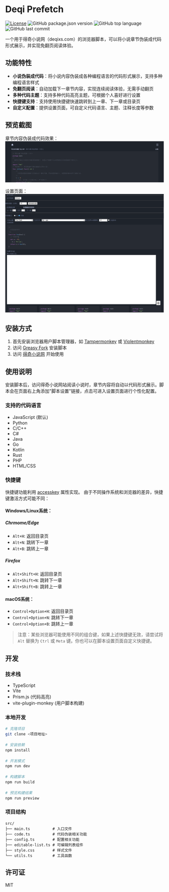 # Deqi Prefetch

[![License](https://img.shields.io/github/license/lrh3321/deqi-prefetch)](LICENSE)
![GitHub package.json version](https://img.shields.io/github/package-json/v/lrh3321/deqi-prefetch)
![GitHub top language](https://img.shields.io/github/languages/top/lrh3321/deqi-prefetch)
![GitHub last commit](https://img.shields.io/github/last-commit/lrh3321/deqi-prefetch)

一个用于得奇小说网（deqixs.com）的浏览器脚本，可以将小说章节伪装成代码形式展示，并实现免翻页阅读体验。

## 功能特性

- **小说伪装成代码**：将小说内容伪装成各种编程语言的代码形式展示，支持多种编程语言样式
- **免翻页阅读**：自动加载下一章节内容，实现连续阅读体验，无需手动翻页
- **多种代码主题**：支持多种代码高亮主题，可根据个人喜好进行设置
- **快捷键支持**：支持使用快捷键快速跳转到上一章、下一章或目录页
- **自定义配置**：提供设置页面，可自定义代码语言、主题、注释长度等参数

## 预览截图

章节内容伪装成代码效果：
![章节页面](previews/chapter.png)

设置页面：
![设置页面](previews/setting.png)

## 安装方式

1. 首先安装浏览器用户脚本管理器，如 [Tampermonkey](https://www.tampermonkey.net/) 或 [Violentmonkey](https://violentmonkey.github.io/)
2. 访问 [Greasy Fork](https://greasyfork.org/zh-CN/scripts/537588-deqi-prefech) 安装脚本
3. 访问 [得奇小说网](https://www.deqixs.com/) 开始使用

## 使用说明

安装脚本后，访问得奇小说网站阅读小说时，章节内容将自动以代码形式展示。脚本会在页面右上角添加"脚本设置"链接，点击可进入设置页面进行个性化配置。

### 支持的代码语言

- JavaScript (默认)
- Python
- C/C++
- C#
- Java
- Go
- Kotlin
- Rust
- PHP
- HTML/CSS

### 快捷键

快捷键功能利用 [accesskey](https://developer.mozilla.org/zh-CN/docs/Web/HTML/Reference/Global_attributes/accesskey#%E5%B0%9D%E8%AF%95%E4%B8%80%E4%B8%8B) 属性实现。 由于不同操作系统和浏览器的差异，快捷键激活方式可能不同：

#### Windows/Linux系统：

##### Chrmome/Edge

- `Alt+H`: 返回目录页
- `Alt+N`: 跳转下一章
- `Alt+B`: 跳转上一章

##### Firefox

- `Alt+Shift+H`: 返回目录页
- `Alt+Shift+N`: 跳转下一章
- `Alt+Shift+B`: 跳转上一章

#### macOS系统：

- `Control+Option+H`: 返回目录页
- `Control+Option+N`: 跳转下一章
- `Control+Option+B`: 跳转上一章

> 注意：某些浏览器可能使用不同的组合键，如果上述快捷键无效，请尝试将 `Alt` 替换为 `Ctrl` 或 `Meta` 键。你也可以在脚本设置页面自定义快捷键。

## 开发

### 技术栈

- TypeScript
- Vite
- Prism.js (代码高亮)
- vite-plugin-monkey (用户脚本构建)

### 本地开发

```bash
# 克隆项目
git clone <项目地址>

# 安装依赖
npm install

# 开发模式
npm run dev

# 构建脚本
npm run build

# 预览构建结果
npm run preview
```

### 项目结构

```
src/
├── main.ts          # 入口文件
├── code.ts          # 代码伪装相关功能
├── config.ts        # 配置相关功能
├── editable-list.ts # 可编辑列表组件
├── style.css        # 样式文件
└── utils.ts         # 工具函数
```

## 许可证

MIT
